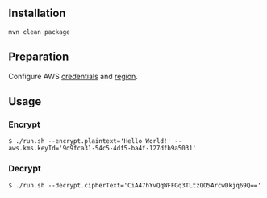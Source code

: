 Installation
------------

    mvn clean package

Preparation
-----------

Configure AWS [credentials](http://docs.aws.amazon.com/sdk-for-java/v1/developer-guide/credentials.html#credentials-default)
and [region](http://docs.aws.amazon.com/sdk-for-java/v1/developer-guide/java-dg-region-selection.html#automatically-determine-the-aws-region-from-the-environment).

Usage
-----

### Encrypt

    $ ./run.sh --encrypt.plaintext='Hello World!' --aws.kms.keyId='9d9fca31-54c5-4df5-ba4f-127dfb9a5031'

### Decrypt

    $ ./run.sh --decrypt.cipherText='CiA47hYvQqWFFGq3TLtzQO5ArcwDkjq69Q=='
